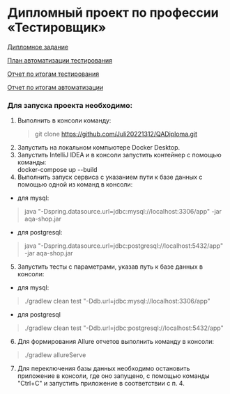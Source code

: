 # Дипломный проект по профессии «Тестировщик» #

[Дипломное задание](https://github.com/netology-code/qa-diploma)

[План автоматизации тестирования](https://github.com/Juli20221312/QADiploma/blob/main/Documents/Plan.md)

[Отчет по итогам тестирования](https://github.com/Juli20221312/QADiploma/blob/main/Documents/Report.md)

[Отчет по итогам автоматизации](https://github.com/Juli20221312/QADiploma/blob/main/Documents/Summary.md)


### Для запуска проекта необходимо: ###

1. Выполнить в консоли команду: 
   > git clone <span> https://github.com/Juli20221312/QADiploma.git </span>
2. Запустить на локальном компьютере Docker Desktop. 
3. Запустить IntelliJ IDEA и в консоли запустить контейнер с помощью команды:  
docker-compose up --build
4. Выполнить запуск сервиса с указанием пути к базе данных с помощью одной из команд в консоли:
 - для mysql:
  
> java "-Dspring.datasource.url=jdbc:mysql://localhost:3306/app" -jar aqa-shop.jar
 - для postgresql:

> java "-Dspring.datasource.url=jdbc:postgresql://localhost:5432/app" -jar aqa-shop.jar
5. Запустить тесты с параметрами, указав путь к базе данных в консоли:
 - для mysql:

> ./gradlew clean test "-Ddb.url=jdbc:mysql://localhost:3306/app"
 - для postgresql

> ./gradlew clean test "-Ddb.url=jdbc:postgresql://localhost:5432/app"
6. Для формирования Allure отчетов выполнить команду в консоли:    

> ./gradlew allureServe  
7. Для переключения базы данных необходимо остановить приложение в консоли, где оно запущено, с помощью команды "Ctrl+C" и запустить приложение в соответствии с п. 4.
